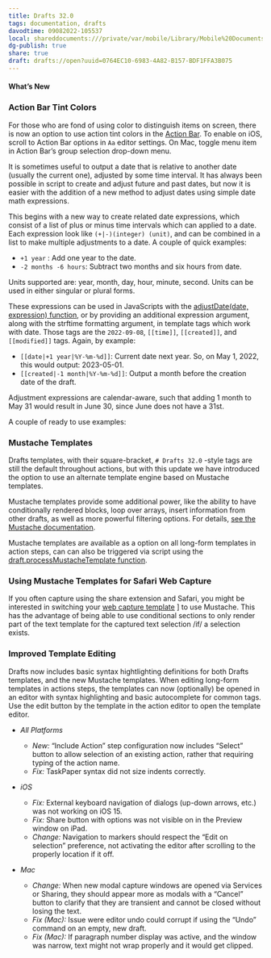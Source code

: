 ```yaml
---
title: Drafts 32.0
tags: documentation, drafts
davodtime: 09082022-105537
local: shareddocuments:///private/var/mobile/Library/Mobile%20Documents/iCloud~md~obsidian/Documents/OBSHIDDIAN/drafts/0764EC10-6983-4A82-B157-BDF1FFA3B075.md
dg-publish: true
share: true
draft: drafts://open?uuid=0764EC10-6983-4A82-B157-BDF1FFA3B075
---
```


#### What’s New

### Action Bar Tint Colors

For those who are fond of using color to distinguish items on screen, there is now an option to use action tint colors in the [Action Bar](https://docs.getdrafts.com/docs/editor/action-bar). To enable on iOS, scroll to Action Bar options in `Aa` editor settings. On Mac, toggle menu item in Action Bar’s group selection drop-down menu.

It is sometimes useful to output a date that is relative to another date (usually the current one), adjusted by some time interval. It has always been possible in script to create and adjust future and past dates, but now it is easier with the addition of a new method to adjust dates using simple date math expressions.

This begins with a new way to create related date expressions, which consist of a list of plus or minus time intervals which can applied to a date. Each expression look like `(+|-)(integer) (unit)`, and can be combined in a list to make multiple adjustments to a date. A couple of quick examples:

* `+1 year` : Add one year to the date.
* `-2 months -6 hours`: Subtract two months and six hours from date.

Units supported are: year, month, day, hour, minute, second. Units can be used in either singular or plural forms.

These expressions can be used in JavaScripts with the [adjustDate(date, expression) function](https://scripting.getdrafts.com/globals#adjustDate), or by providing an additional expression argument, along with the strftime formatting argument, in template tags which work with date. Those tags are the `2022-09-08`, `[[time]]`, `[[created]]`, and `[[modified]]` tags. Again, by example:

* `[[date|+1 year|%Y-%m-%d]]`: Current date next year. So, on May 1, 2022, this would output: 2023-05-01.
* `[[created|-1 month|%Y-%m-%d]]`: Output a month before the creation date of the draft.

Adjustment expressions are calendar-aware, such that adding 1 month to May 31 would result in June 30, since June does not have a 31st.

A couple of ready to use examples:

### Mustache Templates

Drafts templates, with their square-bracket, `# Drafts 32.0` -style tags are still the default throughout actions, but with this update we have introduced the option to use an alternate template engine based on Mustache templates.

Mustache templates provide some additional power, like the ability to have conditionally rendered blocks, loop over arrays, insert information from other drafts, as well as more powerful filtering options. For details, [see the Mustache documentation](https://docs.getdrafts.com/docs/actions/templates/mustache-templates).

Mustache templates are available as a option on all long-form templates in action steps, can can also be triggered via script using the [draft.processMustacheTemplate function](https://scripting.getdrafts.com/classes/draft#processmustachetemplate).

### Using Mustache Templates for Safari Web Capture

If you often capture using the share extension and Safari, you might be interested in switching your [web capture template](https://getdrafts.com/docs/extensions/share.html#web-capture-template) ] to use Mustache. This has the advantage of being able to use conditional sections to only render part of the text template for the captured text selection /if/ a selection exists.

### Improved Template Editing

Drafts now includes basic syntax hightlighting definitions for both Drafts templates, and the new Mustache templates. When editing long-form templates in actions steps, the templates can now (optionally) be opened in an editor with syntax highlighting and basic autocomplete for common tags. Use the edit button by the template in the action editor to open the template editor.

* *All Platforms*

	* *New:* “Include Action” step configuration now includes “Select” button to allow selection of an existing action, rather that requiring typing of the action name.
	* *Fix:* TaskPaper syntax did not size indents correctly.

* *iOS*

	* *Fix:* External keyboard navigation of dialogs (up-down arrows, etc.) was not working on iOS 15.
	* *Fix:* Share button with options was not visible on in the Preview window on iPad.
	* *Change:* Navigation to markers should respect the “Edit on selection” preference, not activating the editor after scrolling to the properly location if it off.

* *Mac*

	* *Change:* When new modal capture windows are opened via Services or Sharing, they should appear more as modals with a “Cancel” button to clarify that they are transient and cannot be closed without losing the text.
	* *Fix (Mac):* Issue were editor undo could corrupt if using the “Undo” command on an empty, new draft.
	* *Fix (Mac):* If paragraph number display was active, and the window was narrow, text might not wrap properly and it would get clipped.
